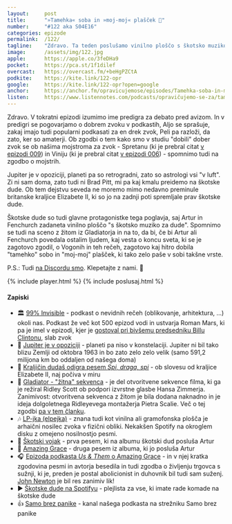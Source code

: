 ```yaml
---
layout: 	post
title:  	"»Tamehka« soba in »moj-moj« plašček 🥼"
number: 	"#122 aka S04E16"
categories:	epizode
permalink:	/122/
tagline: 	"Zdravo. Ta teden poslušamo vinilno ploščo s škotsko muziko za dude. In se pogovarjamo o predigri ... in to v predigri."
image:		/assets/img/122.jpg
apple:		https://apple.co/3feDHa9
pocket:		https://pca.st/1f1dilef
overcast:	https://overcast.fm/+beHgPZCtA
podkite:	https://kite.link/122-opr
google:		https://kite.link/122-opr?open=google
anchor:		https://anchor.fm/opravicujemose/episodes/Tamehka-soba-in-moj-moj-plaek-e1obnql
listen:		https://www.listennotes.com/podcasts/opravičujemo-se-za/tamehka-soba-in-moj-moj-iVF8fubR6Wy/embed/
---
```


Zdravo. V tokratni epizodi izumimo ime predigra za debato pred avizom. In v predigri se pogovarjamo o dobrem zvoku v podkastih, Aljo se sprašuje, zakaj imajo tudi popularni podkasati za en drek zvok, Peli pa razloži, da zato, ker so amaterji. Ob zgodbi o tem kako smo v studiu "dobili" dober zvok se ob našima mojstroma za zvok - Spretanu (ki je prebral citat [v epizodi 009](https://opravicujemo.se/009/)) in Viniju (ki je prebral citat [v epizodi 006](https://opravicujemo.se/006/)) - spomnimo tudi na zgodbo o mojstrih. 

Jupiter je v opoziciji, planeti pa so retrogradni, zato so astrologi vsi "v luft". Zi ni sam doma, zato tudi ni Brad Pitt, mi pa kaj kmalu preidemo na škotske dude. Ob tem dejstvu seveda ne moremo mimo nedavno preminule britanske kraljice Elizabete II, ki so jo na zadnji poti spremljale prav škotske dude. 

Škotske dude so tudi glavne protagonistke tega poglavja, saj Artur in Fenchurch zadaneta vinilno ploščo "s škotsko muziko za dude". Spomnimo se tudi na sceno z žitom iz Gladiatorja in na to, da bi, če bi Artur ali Fenchurch povedala ostalim ljudem, kaj vesta o koncu sveta, ki se je zagotovo zgodil, o Vogonih in teh rečeh, zagotovo kaj hitro dobila "tamehko" sobo in "moj-moj" plašček, ki tako zelo paše v sobi takšne vrste. 

P.S.: Tudi [na Discordu smo](https://discord.com/invite/BHYn3eSfRW). Klepetajte z nami. 💬 

{% include player.html %}
{% include poslusaj.html %}

<!--break-->

#### Zapiski

- 🏛 [99% Invisible](https://99percentinvisible.org/) - podkast o nevidnih rečeh (oblikovanje, arhitektura, ...) okoli nas. Podkast že več kot 500 epizod vodi in ustvarja Roman Mars, ki pa je imel v epizodi, kjer je [gostoval pri bivšemu predsedniku Billu Clintonu](https://overcast.fm/+yIOxOEs9o), slab zvok
- 🔭 [Jupiter je v opoziciji](https://blogs.nasa.gov/Watch_the_Skies/2022/09/16/jupiter-to-reach-opposition-closet-approach-to-earth-in-70-years/) - planeti pa niso v konstelaciji. Jupiter ni bil tako blizu Zemlji od oktobra 1963 in bo zato zelo zelo velik (samo 591,2 milijona km bo oddaljen od našega doma)
- 👑 [Kraljičin dudaš odigra pesem _Spi, draga, spi_](https://twitter.com/JasonElsom/status/1571876438797598722) - ob slovesu od kraljice Elizabete II, naj počiva v miru
- 🌾 [Gladiator - "žitna" sekvenca](https://www.youtube.com/watch?v=WwPlBnUIbbo) - je del otvoritvene sekvence filma, ki ga je režiral Ridley Scott ob podpori izvrstne glasbe Hansa Zimmerja. Zanimivost: otvoritvena sekvenca z žitom je bila dodana naknadno in je ideja dolgoletnega Ridleyevega montažerja Pietra Scalie. Več o tej zgodbi [pa v tem članku](https://www.thatmomentin.com/opening-shot-gladiator-2000/). 
- 🎶 [LP-jka (elpejka)](https://sl.wikipedia.org/wiki/Gramofonska_plo%C5%A1%C4%8Da) - znana tudi kot vinilna ali gramofonska plošča je arhaični nosilec zvoka v fizični obliki. Nekakšen Spotify na okroglem disku z omejeno nosilnostjo pesmi.
- 🏴󠁧󠁢󠁳󠁣󠁴󠁿 [Škotski vojak](https://www.youtube.com/watch?v=Qut6yOcibYY) - prva pesem, ki na albumu škotski dud posluša Artur
- 🙌 [Amazing Grace](https://www.youtube.com/watch?v=M8AeV8Jbx6M) - druga pesem iz albuma, ki jo posluša Artur
- 🎧 [Epizoda podkasta _Us & Them_ o Amazing Grace](https://www.listennotes.com/podcasts/us-them/amazing-grace-uFM6tNOaLP-/) - in v njej kratka zgodovina pesmi in avtorja besedila in tudi zgodba o življenju trgovca s sužnji, ki je, preden je postal abolicionist in duhovnik bil tudi sam suženj. [John Newton](https://en.wikipedia.org/wiki/John_Newton) je bil res zanimiv lik!
- ▶️ [Škotske dude na Spotifyu](https://open.spotify.com/playlist/37i9dQZF1DZ06evO2QkoAZ?si=1d71ee4ab0a7463c) - plejlista za vse, ki imate rade komade na škotske dude
- 👍 [Samo brez panike](https://discord.com/channels/869910489801572362/899738568208039957) - kanal našega podkasta na strežniku Samo brez panike